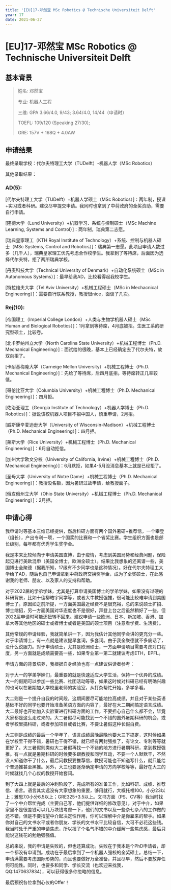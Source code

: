 ```yaml
---
title: '[EU]17-邓然宝 MSc Robotics @ Technische Universiteit Delft'
year: 17
date: 2021-06-27
---
```


# [EU]17-邓然宝 MSc Robotics @ Technische Universiteit Delft

 

## 基本背景

 

> 姓名: 邓然宝
>
> 专业: 机器人工程
>
> 三维: GPA 3.66/4.0, 9/43; 3.64/4.0, 14/44（申请时）
>
> TOEFL: 109/120 (Speaking 27/30);
>
> GRE: 157V + 168Q + 4.0AW

 

## 申请结果

 

最终录取学校：代尔夫特理工大学（TUDelft）-机器人学（MSc Robotics）

 

其他录取结果：

 

### AD(5):

[代尔夫特理工大学（TUDelft）+机器人学硕士（MSc Robotics）]：两年制，授课+实习或者科研。建议尽早提交申请。我同时也拿到了中荷政府的全奖资助，需要自行申请。

[隆德大学（Lund University）+机器学习、系统与控制硕士（MSc Machine Learning, Systems and Control）]：两年制，瑞典第二志愿。

[瑞典皇家理工（KTH Royal Institute of Technology）+系统、控制与机器人硕士（MSc Systems, Control and Robotics）]：瑞典第一志愿。此项目申请人数过多（几千人），瑞典皇家理工优先考虑合作校学生。我拿到了等待席，后面因为选择代尔夫特，拒了两所瑞典学校。

[丹麦科技大学（Technical University of Denmark）+自动化系统硕士（MSc in Autonomous Systems）]：最早给我AD，比较看得起我校学生。

[特拉维夫大学（Tel Aviv University）+机械工程硕士（MSc in Mechacnical Engineering）]：需要自行联系教授，教授很nice，面谈了几次。

### Rej(10):

[帝国理工（Imperial College London）+人类与生物学机器人硕士（MSc Human and Biological Robotics）]：1月拿到等待席，4月底被拒。生医工系的研究型硕士，比较卷。

[北卡罗纳州立大学（North Carolina State University）+机械工程博士（Ph.D. Mechanical Engineering）]：面试给的很晚，基本上已经确定去了代尔夫特，故双向拒了。

[卡耐基梅隆大学（Carneige Mellon University）+机械工程博士（Ph.D. Mechanical Engineering）]：先给了等待席，后四月底拒。等待席转正几率较低。

[哥伦比亚大学（Columbia University）+机械工程博士（Ph.D. Mechanical Engineering）]：四月拒。

[佐治亚理工（Georgia Institute of Technology）+机器人学博士（Ph.D. Robotics）]：据说该校机器人项目不招中国人，慎重申请，2月拒。

[威斯康辛麦迪逊大学（University of Wisconsin-Madison）+机械工程博士（Ph.D. Mechanical Engineering）]：四月拒。

[莱斯大学（Rice University）+机械工程博士（Ph.D. Mechanical Engineering）]：6月自动拒信。

[加州大学欧文分校（University of California, Irvine）+机械工程博士（Ph.D. Mechanical Engineering）]：6月默拒，如果4-5月没消息基本上就是已经拒了。

[圣母大学（University of Notre Dame）+机械工程博士（Ph.D. Mechanical Engineering）]：教授没名额，因为暑研过故申请，给教授面子。

[俄亥俄州立大学（Ohio State University）+机械工程博士（Ph.D. Mechanical Engineering）]：2月拒。

 

## 申请心得

 

我申请时等基本三维已经提供，然后科研方面有两个国外暑研+推荐信，一个攀登（组长），产出专利一项，一个国奖的比赛和一个省奖比赛。学生组织方面也是部长级别，每年都有优秀学生奖学金。

 

我是本来比较倾向于申请美国直博，由于疫情，考虑到美国局势和经费问题，保险起见进行美欧混申（美国全博士，欧洲全硕士）。结果比我想象的还离谱一些，美国博士全聚德（据我所知，17级有不少同学也是这种情况）。好在代尔夫特理工大学给了AD，随后也自己申请拿到中荷政府交换奖学金，成为了全奖硕士，在此感谢我的老师、朋友、以及家人的支持和帮助。

对于2022届的学弟学妹，尤其是打算申请美国博士的学弟学妹，如果没有过硬的科研背景，比如十佳柳皓宇同学等，或者大牛教授强推，很可能比较难申请到美国博士了。原因如之前所提，一方面美国最近经费不是很充裕，总的来说硕士扩招、博士缩招，另一方面美国对华态度也不是很好，拜登上台之后虽然稍好了一些，但2022届申请时可能还扭转不回来。建议申请一些欧洲、日本、新加坡、香港、加拿大等其他地区的硕士或者博士或者是美国的硕士项目（注意看学费、生活费）。

 

其他常规的申请经验，我就简单讲一下，因为我估计其他同学会讲的更充分一些。对于申请博士，有一点就是建议提早套词，多套词。由于我全聚德就不多废话了，没什么说服力。对于申请硕士，尤其是欧洲硕士，一方面申请项目需要考虑对口程度，另一方面就是成绩需要高一些，如果专业第一第二就建议考虑ETH，EPFL。

申请方面的背景培养，我根据自身经验也有一点建议供读者参考：

对于大一的学弟学妹们，最重要的就是快速适应大学生活，保持一个优异的成绩。大一的假期可以参加一些比赛、社团活动等等，如果这时候对科研已经有明确兴趣的也可以在暑期加入学校里老师的实验室，从打杂帮忙开始，多学多看。

大二则是一个提升自我的时间段，这期间要尽可能地拉高成绩，并且对于某些英语基础不好的同学也要开始准备英语方面的内容了，最好在大二期间搞定语言成绩。大二最好也开始加入实验室进行科研方面的工作，不要担心自己什么都不会，毕竟大家都是这么走过来的。大二暑假尽可能找到一个不错的国外暑期科研的机会，或者学校里搞科研，或者参加项目或者比赛，不要让暑假这种长假白费。

大三则是成绩的最后一个学年了，语言成绩最晚最晚也要大三下搞定，这时候如果在学校里干得不错，暑研也干得不错，就已经有两封强推了，有论文、专利等等就更好了。大三暑假则类似大二暑假再找一个不错的地方进行暑期科研，拿到教授强推。有一点就是暑期科研的时候要多跟教授和同学互动，不要一个人默默干，不然没人知道你干了什么，最后问教授要推荐信，教授可能也不知道写什么，就只能给个普通推甚至黑推。另外，大三也要逐渐确定申请的方向学校等等，最好在大三的时候就找几个心仪的教授开始套词。

到了大四上就是最后的冲刺阶段了，完成所有的准备工作，比如科研、成绩、推荐信、语言。语言其实远没有大家想象的重要，够用就行，大概托福100，小分23以上；雅思7.0小分6.5以上；GRE325+3.5以上。文书方面（PS、CV等）我当时找了一个中介帮忙完成（主要自己写，他们提供详细的修改意见），对于中介，如果家里不是很差钱可以几万块钱考虑一下，他们的文书以及一些杂七杂八的工作做的还不错，但是不要指望中介起决定性作用，你可以理解中介是你雇来的帮手。如果你对自己的文书水平或者你朋友、学长的文书水平比较自信，大可不必花这些钱。我当时处于严重的申请焦虑，所以报了个名气不错的中介缓解一些焦虑感，最后只能说这钱花的勉勉强强值。

 

总的来说，我的申请是失败的，但也还算成功。失败在于我本是个PhD申请者，却一个都没有申请到。成功在于最后拿到了一个机器人强校的全奖硕士。总结一下，申请满需要考虑国际形势的，而且也要做好万全准备，并且尽早，然后不要放弃任何可能性。同时，也要多和同学、学长交流（也欢迎来找我，QQ:1470637834），可以获得很多你忽略的信息。

最后预祝各位拿到心仪的Offer！
